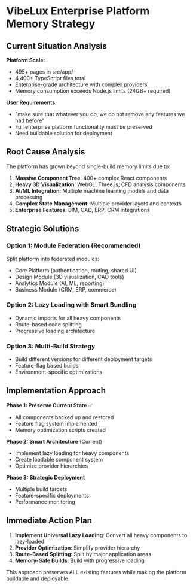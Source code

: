 # VibeLux Enterprise Platform Memory Strategy

## Current Situation Analysis

**Platform Scale:**
- 495+ pages in src/app/
- 4,400+ TypeScript files total
- Enterprise-grade architecture with complex providers
- Memory consumption exceeds Node.js limits (24GB+ required)

**User Requirements:**
- "make sure that whatever you do, we do not remove any features we had before"
- Full enterprise platform functionality must be preserved
- Need buildable solution for deployment

## Root Cause Analysis

The platform has grown beyond single-build memory limits due to:
1. **Massive Component Tree**: 400+ complex React components
2. **Heavy 3D Visualization**: WebGL, Three.js, CFD analysis components
3. **AI/ML Integration**: Multiple machine learning models and data processing
4. **Complex State Management**: Multiple provider layers and contexts
5. **Enterprise Features**: BIM, CAD, ERP, CRM integrations

## Strategic Solutions

### Option 1: Module Federation (Recommended)
Split platform into federated modules:
- Core Platform (authentication, routing, shared UI)
- Design Module (3D visualization, CAD tools)
- Analytics Module (AI, ML, reporting)
- Business Module (CRM, ERP, commerce)

### Option 2: Lazy Loading with Smart Bundling
- Dynamic imports for all heavy components
- Route-based code splitting
- Progressive loading architecture

### Option 3: Multi-Build Strategy
- Build different versions for different deployment targets
- Feature-flag based builds
- Environment-specific optimizations

## Implementation Approach

**Phase 1: Preserve Current State** ✅
- All components backed up and restored
- Feature flag system implemented
- Memory optimization scripts created

**Phase 2: Smart Architecture** (Current)
- Implement lazy loading for heavy components
- Create loadable component system
- Optimize provider hierarchies

**Phase 3: Strategic Deployment**
- Multiple build targets
- Feature-specific deployments
- Performance monitoring

## Immediate Action Plan

1. **Implement Universal Lazy Loading**: Convert all heavy components to lazy-loaded
2. **Provider Optimization**: Simplify provider hierarchy
3. **Route-Based Splitting**: Split by major application areas
4. **Memory-Safe Builds**: Build with progressive loading

This approach preserves ALL existing features while making the platform buildable and deployable.